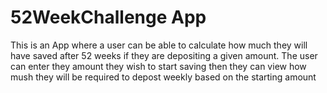 # 52WeekChallenge App
This is an App where a user can be able to calculate how much they will have saved after 52 weeks if they are depositing a given amount.
The user can enter they amount they wish to start saving then they can view how mush they will be required to depost weekly based on the starting amount
